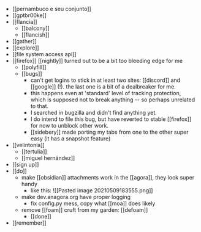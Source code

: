 - [[pernambuco e seu conjunto]]
- [[gptbr00ke]]
- [[flancia]]
  - [[balcony]]
  - [[flancish]]
- [[gather]]
- [[explore]]
- [[file system access api]]
- [[firefox]] [[nightly]] turned out to be a bit too bleeding edge for me
  - [[polyfill]]
  - [[bugs]]
    - can't get logins to stick in at least two sites: [[discord]] and [[google]] (!). the last one is a bit of a dealbreaker for me.
    - this happens even at 'standard' level of tracking protection, which is supposed not to break anything -- so perhaps unrelated to that.
    - I searched in bugzilla and didn't find anything yet.
    - I do intend to file this bug, but have reverted to stable [[firefox]] for now to unblock other work.
    - [[sidebery]] made porting my tabs from one to the other super easy (it has a snapshot feature)
- [[velintonia]]
  - [[tertulia]]
  - [[miguel hernández]]
- [[sign up]]
- [[do]]
  - make [[obsidian]] attachments work in the [[agora]], they look super handy
    - like this: ![[Pasted image 20210509183555.png]]
  - make dev.anagora.org have proper logging
    - fix config.py mess, copy what [[moa]] does likely
  - remove [[foam]] cruft from my garden: [[defoam]]
    - [[done]]
- [[remember]]